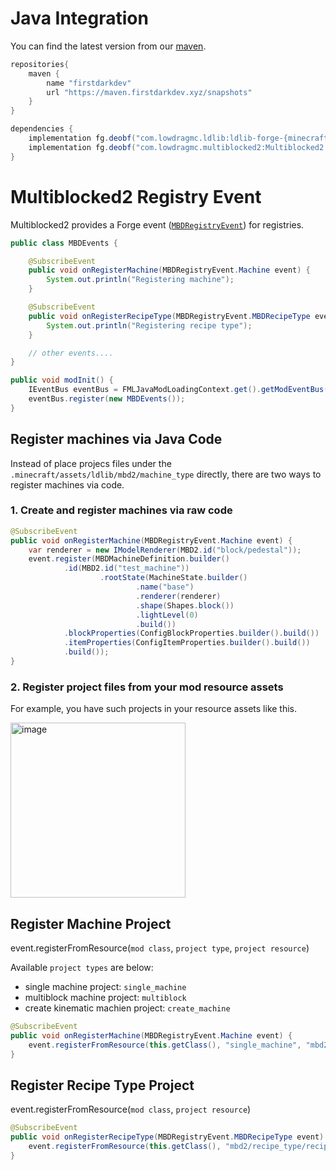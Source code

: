 # Java Integration
You can find the latest version from our [maven](https://maven.firstdarkdev.xyz/#/snapshots/com/lowdragmc).
```gradle
repositories{
    maven {
        name "firstdarkdev"
        url "https://maven.firstdarkdev.xyz/snapshots"
    }
}

dependencies {
    implementation fg.deobf("com.lowdragmc.ldlib:ldlib-forge-{minecraft_version}:{latest_version}") { transitive = false }
    implementation fg.deobf("com.lowdragmc.multiblocked2:Multiblocked2:{minecraft_version}-{latest_version}") { transitive = false }
}
```

# Multiblocked2 Registry Event
Multiblocked2 provides a Forge event ([`MBDRegistryEvent`](https://github.com/Low-Drag-MC/Multiblocked2/blob/1.20.1/src/main/java/com/lowdragmc/mbd2/common/event/MBDRegistryEvent.java)) for registries.

```java
public class MBDEvents {

    @SubscribeEvent
    public void onRegisterMachine(MBDRegistryEvent.Machine event) {
        System.out.println("Registering machine");
    }

    @SubscribeEvent
    public void onRegisterRecipeType(MBDRegistryEvent.MBDRecipeType event) {
        System.out.println("Registering recipe type");
    }

    // other events....
}

public void modInit() {
    IEventBus eventBus = FMLJavaModLoadingContext.get().getModEventBus();
    eventBus.register(new MBDEvents());
}
```

## Register machines via Java Code
Instead of place projecs files under the `.minecraft/assets/ldlib/mbd2/machine_type` directly, there are two ways to register machines via code.

### 1. Create and register machines via raw code
```java
@SubscribeEvent
public void onRegisterMachine(MBDRegistryEvent.Machine event) {
    var renderer = new IModelRenderer(MBD2.id("block/pedestal"));
    event.register(MBDMachineDefinition.builder()
            .id(MBD2.id("test_machine"))
                    .rootState(MachineState.builder()
                            .name("base")
                            .renderer(renderer)
                            .shape(Shapes.block())
                            .lightLevel(0)
                            .build())
            .blockProperties(ConfigBlockProperties.builder().build())
            .itemProperties(ConfigItemProperties.builder().build())
            .build());
}
```

### 2. Register project files from your mod resource assets
For example, you have such projects in your resource assets like this.

<img width="280" alt="image" src="https://github.com/user-attachments/assets/6ba5b196-cb83-4055-9788-db9960e05644">

## Register Machine Project 

event.registerFromResource(`mod class`, `project type`, `project resource`)

Available `project types` are below:

* single machine project: `single_machine`
* multiblock machine project: `multiblock`
* create kinematic machien project: `create_machine`

```java
@SubscribeEvent
public void onRegisterMachine(MBDRegistryEvent.Machine event) {
    event.registerFromResource(this.getClass(), "single_machine", "mbd2/machine/machine_project_file.sm");
}
```

## Register Recipe Type Project 

event.registerFromResource(`mod class`, `project resource`)

```java
@SubscribeEvent
public void onRegisterRecipeType(MBDRegistryEvent.MBDRecipeType event) {
    event.registerFromResource(this.getClass(), "mbd2/recipe_type/recipe_type_file.rt");
}
```